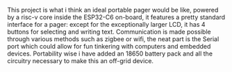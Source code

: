 This project is what i think an ideal portable pager would be like, powered by a risc-v core inside the ESP32-C6 on-board, it features a pretty standard interface for a pager: except for the 
exceptionally larger LCD, it has 4 buttons for selecting and writing text.
Communication is made possible through various methods such as zigbee or wifi, the neat part is the Serial port which could allow for fun tinkering with computers and embedded devices.
Portability wise i have added an 18650 battery pack and all the circuitry necessary to make this an off-grid device.
